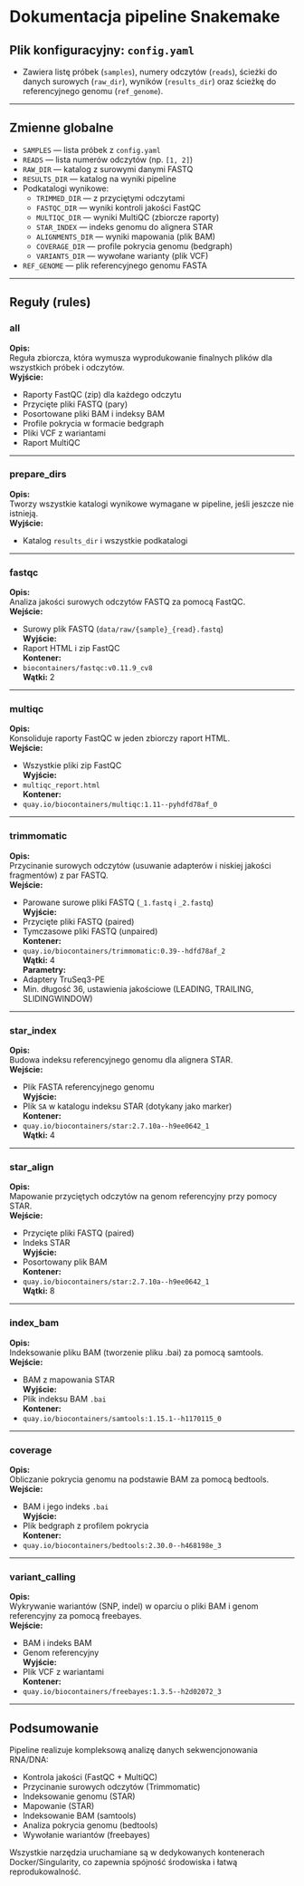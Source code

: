 # Dokumentacja pipeline Snakemake

## Plik konfiguracyjny: `config.yaml`
- Zawiera listę próbek (`samples`), numery odczytów (`reads`), ścieżki do danych surowych (`raw_dir`), wyników (`results_dir`) oraz ścieżkę do referencyjnego genomu (`ref_genome`).

---

## Zmienne globalne

- `SAMPLES` — lista próbek z `config.yaml`
- `READS` — lista numerów odczytów (np. `[1, 2]`)
- `RAW_DIR` — katalog z surowymi danymi FASTQ
- `RESULTS_DIR` — katalog na wyniki pipeline
- Podkatalogi wynikowe:  
  - `TRIMMED_DIR` — z przyciętymi odczytami  
  - `FASTQC_DIR` — wyniki kontroli jakości FastQC  
  - `MULTIQC_DIR` — wyniki MultiQC (zbiorcze raporty)  
  - `STAR_INDEX` — indeks genomu do alignera STAR  
  - `ALIGNMENTS_DIR` — wyniki mapowania (plik BAM)  
  - `COVERAGE_DIR` — profile pokrycia genomu (bedgraph)  
  - `VARIANTS_DIR` — wywołane warianty (plik VCF)  
- `REF_GENOME` — plik referencyjnego genomu FASTA

---

## Reguły (rules)

### all
**Opis:**  
Reguła zbiorcza, która wymusza wyprodukowanie finalnych plików dla wszystkich próbek i odczytów.  
**Wyjście:**  
- Raporty FastQC (zip) dla każdego odczytu  
- Przycięte pliki FASTQ (pary)  
- Posortowane pliki BAM i indeksy BAM  
- Profile pokrycia w formacie bedgraph  
- Pliki VCF z wariantami  
- Raport MultiQC

---

### prepare_dirs
**Opis:**  
Tworzy wszystkie katalogi wynikowe wymagane w pipeline, jeśli jeszcze nie istnieją.  
**Wyjście:**  
- Katalog `results_dir` i wszystkie podkatalogi

---

### fastqc
**Opis:**  
Analiza jakości surowych odczytów FASTQ za pomocą FastQC.  
**Wejście:**  
- Surowy plik FASTQ (`data/raw/{sample}_{read}.fastq`)  
**Wyjście:**  
- Raport HTML i zip FastQC  
**Kontener:**  
- `biocontainers/fastqc:v0.11.9_cv8`  
**Wątki:** 2

---

### multiqc
**Opis:**  
Konsoliduje raporty FastQC w jeden zbiorczy raport HTML.  
**Wejście:**  
- Wszystkie pliki zip FastQC  
**Wyjście:**  
- `multiqc_report.html`  
**Kontener:**  
- `quay.io/biocontainers/multiqc:1.11--pyhdfd78af_0`

---

### trimmomatic
**Opis:**  
Przycinanie surowych odczytów (usuwanie adapterów i niskiej jakości fragmentów) z par FASTQ.  
**Wejście:**  
- Parowane surowe pliki FASTQ (`_1.fastq` i `_2.fastq`)  
**Wyjście:**  
- Przycięte pliki FASTQ (paired)  
- Tymczasowe pliki FASTQ (unpaired)  
**Kontener:**  
- `quay.io/biocontainers/trimmomatic:0.39--hdfd78af_2`  
**Wątki:** 4  
**Parametry:**  
- Adaptery TruSeq3-PE  
- Min. długość 36, ustawienia jakościowe (LEADING, TRAILING, SLIDINGWINDOW)

---

### star_index
**Opis:**  
Budowa indeksu referencyjnego genomu dla alignera STAR.  
**Wejście:**  
- Plik FASTA referencyjnego genomu  
**Wyjście:**  
- Plik `SA` w katalogu indeksu STAR (dotykany jako marker)  
**Kontener:**  
- `quay.io/biocontainers/star:2.7.10a--h9ee0642_1`  
**Wątki:** 4

---

### star_align
**Opis:**  
Mapowanie przyciętych odczytów na genom referencyjny przy pomocy STAR.  
**Wejście:**  
- Przycięte pliki FASTQ (paired)  
- Indeks STAR  
**Wyjście:**  
- Posortowany plik BAM  
**Kontener:**  
- `quay.io/biocontainers/star:2.7.10a--h9ee0642_1`  
**Wątki:** 8

---

### index_bam
**Opis:**  
Indeksowanie pliku BAM (tworzenie pliku .bai) za pomocą samtools.  
**Wejście:**  
- BAM z mapowania STAR  
**Wyjście:**  
- Plik indeksu BAM `.bai`  
**Kontener:**  
- `quay.io/biocontainers/samtools:1.15.1--h1170115_0`

---

### coverage
**Opis:**  
Obliczanie pokrycia genomu na podstawie BAM za pomocą bedtools.  
**Wejście:**  
- BAM i jego indeks `.bai`  
**Wyjście:**  
- Plik bedgraph z profilem pokrycia  
**Kontener:**  
- `quay.io/biocontainers/bedtools:2.30.0--h468198e_3`

---

### variant_calling
**Opis:**  
Wykrywanie wariantów (SNP, indel) w oparciu o pliki BAM i genom referencyjny za pomocą freebayes.  
**Wejście:**  
- BAM i indeks BAM  
- Genom referencyjny  
**Wyjście:**  
- Plik VCF z wariantami  
**Kontener:**  
- `quay.io/biocontainers/freebayes:1.3.5--h2d02072_3`

---

## Podsumowanie

Pipeline realizuje kompleksową analizę danych sekwencjonowania RNA/DNA:

- Kontrola jakości (FastQC + MultiQC)
- Przycinanie surowych odczytów (Trimmomatic)
- Indeksowanie genomu (STAR)
- Mapowanie (STAR)
- Indeksowanie BAM (samtools)
- Analiza pokrycia genomu (bedtools)
- Wywołanie wariantów (freebayes)

Wszystkie narzędzia uruchamiane są w dedykowanych kontenerach Docker/Singularity, co zapewnia spójność środowiska i łatwą reprodukowalność.
